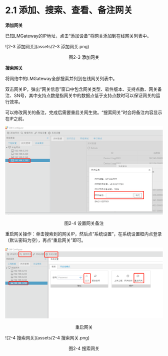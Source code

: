# 2.1 添加、搜索、查看、备注网关

**添加网关** 

已知LMGateway的IP地址，点击“添加设备”将网关添加到在线网关列表中。 

![2-3 添加网关](assets/2-3 添加网关.png)

<center>图2-3 添加网关</center>



**搜索网关** 

将网络中的LMGateway全部搜索并列到在线网关列表中。

双击网关IP，弹出“网关信息”窗口中包含网关类型、软件版本、支持点数、网关备注、SN号，其中支持点数是指网关中的数据点低于支持点数时可以保证网关的运行效率。

可以修改网关的备注，完成后需要重启关网生效。“搜索网关”时会将备注内容显示在IP之前。

![设置备注](assets/设置备注.png)

<center>图2-4 设置网关备注</center>

重启网关操作：单击搜索到的网关IP，然后点“系统设置”，在系统设置框内点登录（默认密码为空），再点“重启网关”即可。

![重启网关](assets/重启网关.png)

<center>重启网关</center>

![2-4 搜索网关](assets/2-4 搜索网关.png)

<center>图2-4 搜索网关</center>

